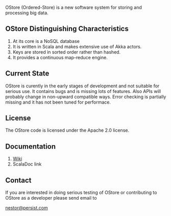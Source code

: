 OStore (Ordered-Store) is a new software system for 
storing and processing big data.

## OStore Distinguishing Characteristics
   1. At its core is a NoSQL database
   2. It is written in Scala and makes extensive use of Akka 
      actors.
   3. Keys are stored in sorted order rather than hashed.
   4. It provides a continuous map-reduce engine.

## Current State
OStore is curently in the early stages of development and not
suitable for serious use. It contains bugs and is missing lots
of features. Also APIs will probably change in
non-upward compatible ways. Error checking is partially missing
and it has not been tuned for performace.

## License
The OStore code is licensed under the Apache 2.0 license.

## Documentation
1. [Wiki](ostore/wiki)
1. ScalaDoc link

## Contact
If you are interested in doing serious testing of OStore
or contributing to OStore as a developer please send email
to 

[nestor@persist.com](mailto:nestor@persist.com)